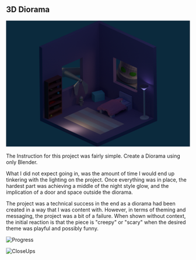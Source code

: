 <h2>
3D Diorama
</h2>

![Boom Final Product](/3D/FinalRender/Final_Cover.png)

<p>The Instruction for this project was fairly simple. Create a Diorama using only Blender.
</p>

<p>What I did not expect going in, was the amount of time I would end up tinkering with the lighting on the project. Once everything was in place, the hardest part was achieving a middle of the night style glow, and the implication of a door and space outside the diorama.
</p>
<p>
The project was a technical success in the end as a diorama had been created in a way that I was content with. However, in terms of theming and messaging, the project was a bit of a failure. When shown without context, the initial reaction is that the piece is "creepy" or "scary" when the desired theme was playful and possibly funny.
</p>

![Progress](/RobotCollect.png)

![CloseUps](/closeups.png)
